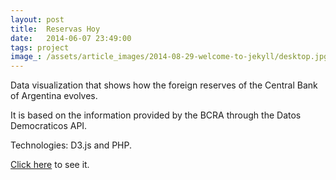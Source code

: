 ```yaml
---
layout: post
title:  Reservas Hoy
date:   2014-06-07 23:49:00
tags: project
image_: /assets/article_images/2014-08-29-welcome-to-jekyll/desktop.jpg
---
```


Data visualization that shows how the foreign reserves of the Central Bank of Argentina evolves.

It is based on the information provided by the BCRA through the Datos Democraticos API.

Technologies: D3.js and PHP.

[Click here](http://reservashoy.com.ar) to see it.
